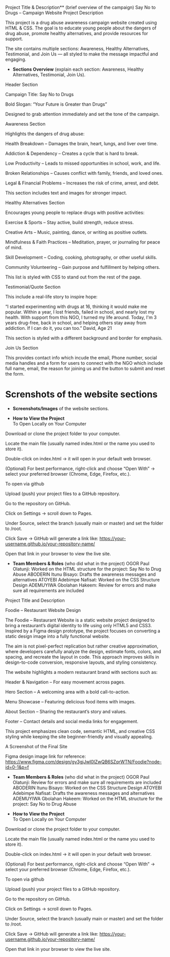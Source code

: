 Project Title & Description** (brief overview of the campaign)
Say No to Drugs – Campaign Website
Project Description

This project is a drug abuse awareness campaign website created using HTML & CSS. The goal is to educate young people about the dangers of drug abuse, promote healthy alternatives, and provide resources for support.

The site contains multiple sections: Awareness, Healthy Alternatives, Testimonial, and Join Us — all styled to make the message impactful and engaging.

- **Sections Overview** (explain each section: Awareness, Healthy Alternatives, Testimonial, Join Us).

Header Section

Campaign Title: Say No to Drugs

Bold Slogan: “Your Future is Greater than Drugs”

Designed to grab attention immediately and set the tone of the campaign.

Awareness Section

Highlights the dangers of drug abuse:

Health Breakdown – Damages the brain, heart, lungs, and liver over time.

Addiction & Dependency – Creates a cycle that is hard to break.

Low Productivity – Leads to missed opportunities in school, work, and life.

Broken Relationships – Causes conflict with family, friends, and loved ones.

Legal & Financial Problems – Increases the risk of crime, arrest, and debt.

This section includes text and images for stronger impact.


Healthy Alternatives Section

Encourages young people to replace drugs with positive activities:

Exercise & Sports – Stay active, build strength, reduce stress.

Creative Arts – Music, painting, dance, or writing as positive outlets.

Mindfulness & Faith Practices – Meditation, prayer, or journaling for peace of mind.

Skill Development – Coding, cooking, photography, or other useful skills.

Community Volunteering – Gain purpose and fulfillment by helping others.

This list is styled with CSS to stand out from the rest of the page.

Testimonial/Quote Section

This include a real-life story to inspire hope:

“I started experimenting with drugs at 16, thinking it would make me popular. Within a year, I lost friends, failed in school, and nearly lost my health. With support from this NGO, I turned my life around. Today, I'm 3 years drug-free, back in school, and helping others stay away from addiction. If I can do it, you can too.” David, Age 21

This section is styled with a different background and border for emphasis.

Join Us Section

This provides contact info  which incude the email, Phone number, social media handles and a form for users to connect with the NGO which include full name, email, the reason for joining us and the button to submit and reset the form.




# Screnshots of the website sections
  
  - **Screenshots/Images** of the website sections.  

  - **How to View the Project**  
To Open Locally on Your Computer

Download or clone the project folder to your computer.

Locate the main file (usually named index.html or the name you used to store it).

Double-click on index.html → it will open in your default web browser.

(Optional) For best performance, right-click and choose “Open With” → select your preferred browser (Chrome, Edge, Firefox, etc.).

To open via github

Upload (push) your project files to a GitHub repository.

Go to the repository on GitHub.

Click on Settings → scroll down to Pages.

Under Source, select the branch (usually main or master) and set the folder to /root.

Click Save → GitHub will generate a link like: https://your-username.github.io/your-repository-name/

Open that link in your browser to view the live site.


  - **Team Members & Roles** (who did what in the project)
  OGOR Paul Olatunji: Worked on the HTML structure for the project: Say No to Drug Abuse
  ABODERIN Itunu Bisayo: Drafts the awareness messages and alternatives 
  ATOYEBI Adebimpe Nafisat: Worked on the CSS Structure Design
  ADEMUYIWA Gbolahan Hakeem: Review for errors and make sure all requirements are included


Project Title and Description

Foodie – Restaurant Website Design

The Foodie – Restaurant Website is a static website project designed to bring a restaurant’s digital identity to life using only HTML5 and CSS3. Inspired by a Figma design prototype, the project focuses on converting a static design image into a fully functional website.

The aim is not pixel-perfect replication but rather creative approximation, where developers carefully analyze the design, estimate fonts, colors, and spacing, and recreate the layout in code. This approach improves skills in design-to-code conversion, responsive layouts, and styling consistency.

The website highlights a modern restaurant brand with sections such as:

Header & Navigation – For easy movement across pages.

Hero Section – A welcoming area with a bold call-to-action.

Menu Showcase – Featuring delicious food items with images.

About Section – Sharing the restaurant’s story and values.

Footer – Contact details and social media links for engagement.

This project emphasizes clean code, semantic HTML, and creative CSS styling while keeping the site beginner-friendly and visually appealing.

A Screenshot of the Final Site

Figma design image link for reference: https://www.figma.com/design/gy3gjJwI0IZwQB6SZqrWTN/Foodie?node-id=0-1&p=f


  - **Team Members & Roles** (who did what in the project)
  OGOR Paul Olatunji: Review for errors and make sure all requirements are included
  ABODERIN Itunu Bisayo: Worked on the CSS Structure Design
  ATOYEBI Adebimpe Nafisat: Drafts the awareness messages and alternatives
  ADEMUYIWA Gbolahan Hakeem: Worked on the HTML structure for the project: Say No to Drug Abuse

  - **How to View the Project**  
To Open Locally on Your Computer

Download or clone the project folder to your computer.

Locate the main file (usually named index.html or the name you used to store it).

Double-click on index.html → it will open in your default web browser.

(Optional) For best performance, right-click and choose “Open With” → select your preferred browser (Chrome, Edge, Firefox, etc.).

To open via github

Upload (push) your project files to a GitHub repository.

Go to the repository on GitHub.

Click on Settings → scroll down to Pages.

Under Source, select the branch (usually main or master) and set the folder to /root.

Click Save → GitHub will generate a link like: https://your-username.github.io/your-repository-name/

Open that link in your browser to view the live site.